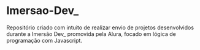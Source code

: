 # Imersao-Dev_
Repositório criado com intuito de realizar envio de projetos desenvolvidos durante a Imersão Dev_ promovida pela Alura, focado em lógica de programação com Javascript.
